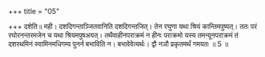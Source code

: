 +++
title = "05"

+++
दशेति॥ मही। दशदिगन्ताञ्जितवानिति दशदिगन्तजित्। तेन रघुणा यथा श्रियं कान्तिमपुष्यत्। ततः परं रघोरनन्तरमजेन च यथा श्रियमपुषअयत्। तथैवाहीनपराक्रमं न हीनः पराक्रमो यस्य तमन्यूनपराक्रमं तं दशरथमिनं स्वामिनमधिगम्य पुनर्न बभाविति न। बभावेवेत्यर्थः। द्वौ नञौ प्रकृतमर्थं गमयतः ॥ 5 ॥